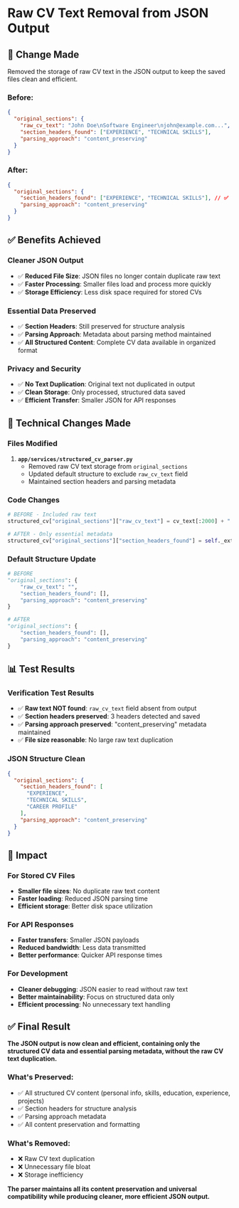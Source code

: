 # Raw CV Text Removal from JSON Output

## 🎯 **Change Made**

Removed the storage of raw CV text in the JSON output to keep the saved files clean and efficient.

### **Before**:
```json
{
  "original_sections": {
    "raw_cv_text": "John Doe\nSoftware Engineer\njohn@example.com...", // ❌ Large raw text
    "section_headers_found": ["EXPERIENCE", "TECHNICAL SKILLS"],
    "parsing_approach": "content_preserving"
  }
}
```

### **After**:
```json
{
  "original_sections": {
    "section_headers_found": ["EXPERIENCE", "TECHNICAL SKILLS"], // ✅ Only essential metadata
    "parsing_approach": "content_preserving"
  }
}
```

## ✅ **Benefits Achieved**

### **Cleaner JSON Output**
- ✅ **Reduced File Size**: JSON files no longer contain duplicate raw text
- ✅ **Faster Processing**: Smaller files load and process more quickly
- ✅ **Storage Efficiency**: Less disk space required for stored CVs

### **Essential Data Preserved**
- ✅ **Section Headers**: Still preserved for structure analysis
- ✅ **Parsing Approach**: Metadata about parsing method maintained
- ✅ **All Structured Content**: Complete CV data available in organized format

### **Privacy and Security**
- ✅ **No Text Duplication**: Original text not duplicated in output
- ✅ **Clean Storage**: Only processed, structured data saved
- ✅ **Efficient Transfer**: Smaller JSON for API responses

## 🔧 **Technical Changes Made**

### **Files Modified**
1. **`app/services/structured_cv_parser.py`**
   - Removed raw CV text storage from `original_sections`
   - Updated default structure to exclude `raw_cv_text` field
   - Maintained section headers and parsing metadata

### **Code Changes**
```python
# BEFORE - Included raw text
structured_cv["original_sections"]["raw_cv_text"] = cv_text[:2000] + "..." if len(cv_text) > 2000 else cv_text

# AFTER - Only essential metadata
structured_cv["original_sections"]["section_headers_found"] = self._extract_section_headers(cv_text)
```

### **Default Structure Update**
```python
# BEFORE
"original_sections": {
    "raw_cv_text": "",
    "section_headers_found": [],
    "parsing_approach": "content_preserving"
}

# AFTER  
"original_sections": {
    "section_headers_found": [],
    "parsing_approach": "content_preserving"
}
```

## 📊 **Test Results**

### **Verification Test Results**
- ✅ **Raw text NOT found**: `raw_cv_text` field absent from output
- ✅ **Section headers preserved**: 3 headers detected and saved
- ✅ **Parsing approach preserved**: "content_preserving" metadata maintained
- ✅ **File size reasonable**: No large raw text duplication

### **JSON Structure Clean**
```json
{
  "original_sections": {
    "section_headers_found": [
      "EXPERIENCE",
      "TECHNICAL SKILLS", 
      "CAREER PROFILE"
    ],
    "parsing_approach": "content_preserving"
  }
}
```

## 🎯 **Impact**

### **For Stored CV Files**
- **Smaller file sizes**: No duplicate raw text content
- **Faster loading**: Reduced JSON parsing time
- **Efficient storage**: Better disk space utilization

### **For API Responses**
- **Faster transfers**: Smaller JSON payloads
- **Reduced bandwidth**: Less data transmitted
- **Better performance**: Quicker API response times

### **For Development**
- **Cleaner debugging**: JSON easier to read without raw text
- **Better maintainability**: Focus on structured data only
- **Efficient processing**: No unnecessary text handling

## ✅ **Final Result**

**The JSON output is now clean and efficient, containing only the structured CV data and essential parsing metadata, without the raw CV text duplication.**

### **What's Preserved**:
- ✅ All structured CV content (personal info, skills, education, experience, projects)
- ✅ Section headers for structure analysis
- ✅ Parsing approach metadata
- ✅ All content preservation and formatting

### **What's Removed**:
- ❌ Raw CV text duplication
- ❌ Unnecessary file bloat
- ❌ Storage inefficiency

**The parser maintains all its content preservation and universal compatibility while producing cleaner, more efficient JSON output.**